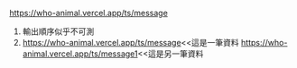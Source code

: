 https://who-animal.vercel.app/ts/message

1.  輸出順序似乎不可測
2.
    https://who-animal.vercel.app/ts/message<<這是一筆資料
    https://who-animal.vercel.app/ts/message1<<這是另一筆資料
